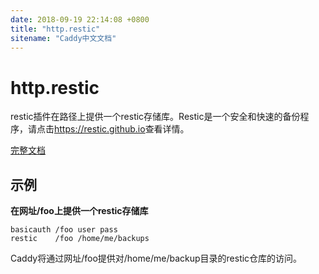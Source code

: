 ```yaml
---
date: 2018-09-19 22:14:08 +0800
title: "http.restic"
sitename: "Caddy中文文档"
---
```


# http.restic

restic插件在路径上提供一个restic存储库。Restic是一个安全和快速的备份程序，请点击<https://restic.github.io>查看详情。

[完整文档](https://github.com/restic/caddy/blob/master/README.md)

## 示例

__在网址/foo上提供一个restic存储库__

```caddy
basicauth /foo user pass
restic    /foo /home/me/backups
```

Caddy将通过网址/foo提供对/home/me/backup目录的restic仓库的访问。